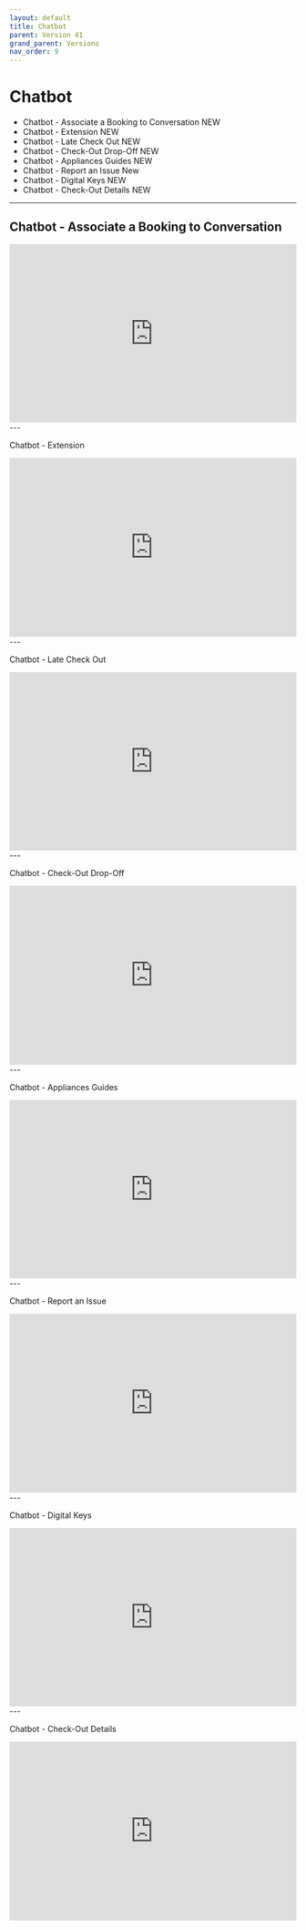 ```yaml
---
layout: default
title: Chatbot
parent: Version 41
grand_parent: Versions
nav_order: 9
---
```


<style>
.responsive-video {
    position: relative;
    padding-bottom: 56.25%; /* Aspect ratio for 16:9 videos */
    padding-top: 30px;
    height: 0;
    overflow: hidden;
}

.responsive-video iframe,
.responsive-video object,
.responsive-video embed {
    position: absolute;
    top: 0;
    left: 0;
    width: 100%;
    height: 100%;
}
</style>

# Chatbot

* Chatbot - Associate a Booking to Conversation <span class="label label-purple">NEW</span>
* Chatbot - Extension <span class="label label-purple">NEW</span>
* Chatbot - Late Check Out <span class="label label-purple">NEW</span>
* Chatbot - Check-Out Drop-Off <span class="label label-purple">NEW</span>
* Chatbot - Appliances Guides <span class="label label-purple">NEW</span>
* Chatbot - Report an Issue <span class="label label-purple">New</span>
* Chatbot - Digital Keys <span class="label label-purple">NEW</span>
* Chatbot - Check-Out Details <span class="label label-purple">NEW</span>



--- 
<!-- {: .highlight }
Coming Soon... -->


## Chatbot - Associate a Booking to Conversation

<div class="responsive-video">
    <iframe src="https://www.youtube.com/embed/40SExHa9EnM" frameborder="0" allowfullscreen></iframe>
</div>
---



Chatbot - Extension

<div class="responsive-video">
    <iframe src="https://www.youtube.com/embed/C5YkmpUdJBY" frameborder="0" allowfullscreen></iframe>
</div>
---



Chatbot - Late Check Out

<div class="responsive-video">
    <iframe src="https://www.youtube.com/embed/gtHjI4q5MsM" frameborder="0" allowfullscreen></iframe>
</div>
---



Chatbot - Check-Out Drop-Off

<div class="responsive-video">
    <iframe src="https://www.youtube.com/embed/5M7pguKUuGo" frameborder="0" allowfullscreen></iframe>
</div>
---



Chatbot - Appliances Guides

<div class="responsive-video">
    <iframe src="https://www.youtube.com/embed/DtHbtG8_8bM" frameborder="0" allowfullscreen></iframe>
</div>
---



Chatbot - Report an Issue

<div class="responsive-video">
    <iframe src="https://www.youtube.com/embed/Li5GbrqFapA" frameborder="0" allowfullscreen></iframe>
</div>
---



Chatbot - Digital Keys

<div class="responsive-video">
    <iframe src="https://www.youtube.com/embed/hPARYm-PQIo" frameborder="0" allowfullscreen></iframe>
</div>
---



Chatbot - Check-Out Details

<div class="responsive-video">
    <iframe src="https://www.youtube.com/embed/2dHLyomBZRw" frameborder="0" allowfullscreen></iframe>
</div>